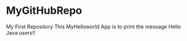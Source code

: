 # MyGitHubRepo
My First Repository 
This MyHelloworld App is to print the message Hello Java users!!
